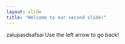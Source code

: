 ```yaml
---
layout: slide
title: "Welcome to our second slide!"
---
```

zalupasdsafsai
Use the left arrow to go back!

